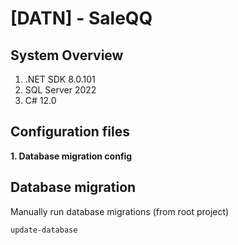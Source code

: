 # [DATN] - SaleQQ

## System Overview

1. .NET SDK 8.0.101
2. SQL Server 2022
3. C# 12.0

## Configuration files

**1. Database migration config**

## Database migration

Manually run database migrations (from root project)

``update-database``